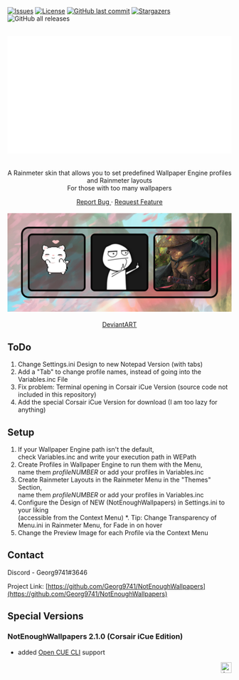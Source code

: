 <!-- Top Anchor -->
<div id="top"></div>

<!-- Badges -->
[![Issues](https://img.shields.io/github/issues/Georg9741/NotEnoughWallpapers.svg?logo=GitHub&style=for-the-badge)](https://github.com/Georg9741/NotEnoughWallpapers/issues)
[![License](https://img.shields.io/github/license/Georg9741/NotEnoughWallpapers.svg?logo=GitHub&style=for-the-badge)](https://github.com/Georg9741/NotEnoughWallpapers/blob/main/LICENSE)
[![GitHub last commit](https://img.shields.io/github/last-commit/Georg9741/NotEnoughWallpapers?logo=GitHub&style=for-the-badge)](https://github.com/Georg9741/NotEnoughWallpapers/commits/main)
[![Stargazers](https://img.shields.io/github/stars/Georg9741/NotEnoughWallpapers.svg?logo=GitHub&style=for-the-badge)](https://github.com/Georg9741/NotEnoughWallpapers/stargazers)
![GitHub all releases](https://img.shields.io/github/downloads/Georg9741/NotEnoughWallpapers/total?logo=GitHub&style=for-the-badge)


<div align="center">
  <br>
  <a href="https://github.com/Georg9741/NotEnoughWallpapers">
    <img src="https://github.com/Georg9741/NotEnoughWallpapers/blob/main/.gitresources/Images/TextLogo.png?raw=true" alt="TextLogo" width="550" height="264">
  </a>
  <br>
  <br>
  <p>
    A Rainmeter skin that allows you to set predefined Wallpaper Engine profiles and Rainmeter layouts
      <br>
    For those with too many wallpapers
  </p>
  <a href="https://github.com/Georg9741/NotEnoughWallpapers/issues">
    Report Bug
  </a>
  ·
  <a href="https://github.com/Georg9741/NotEnoughWallpapers/issues">
    Request Feature
  </a>
  <br>
  <br>
  <img src="https://github.com/Georg9741/NotEnoughWallpapers/blob/main/.gitresources/Images/Preview.png?raw=true" alt="Menu Preview">
  <br>
  <br>
  <a href="https://www.deviantart.com/georg9741/art/924064937">
    DeviantART
  </a>
</div>

## ToDo
1. Change Settings.ini Design to new Notepad Version (with tabs)
2. Add a "Tab" to change profile names, instead of going into the Variables.inc File
3. Fix problem: Terminal opening in Corsair iCue Version (source code not included in this repository)
4. Add the special Corsair iCue Version for download (I am too lazy for anything)

## Setup
1. If your Wallpaper Engine path isn't the default,  
check Variables.inc and write your execution path in WEPath
2. Create Profiles in Wallpaper Engine to run them with the Menu,  
name them *profileNUMBER* or add your profiles in Variables.inc
3. Create Rainmeter Layouts in the Rainmeter Menu in the "Themes" Section,  
name them *profileNUMBER* or add your profiles in Variables.inc
4. Configure the Design of NEW (NotEnoughWallpapers) in Settings.ini to your liking  
(accessible from the Context Menu)
*. Tip: Change Transparency of Menu.ini in Rainmeter Menu, for Fade in on hover
5. Change the Preview Image for each Profile via the Context Menu

## Contact

Discord - Georg9741#3646

Project Link: [https://github.com/Georg9741/NotEnoughWallpapers](https://github.com/Georg9741/NotEnoughWallpapers)

## Special Versions

### NotEnoughWallpapers 2.1.0 (Corsair iCue Edition)
- added [Open CUE CLI](https://github.com/Legion2/open-cue-cli) support

<p align="right"><a href="#top"><img src="https://bacsiseo.com/wp-content/uploads/2021/01/back-to-top-icon.png" title="back to top" width="24" height="24"></a></p>
